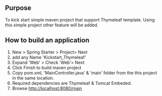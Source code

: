 Purpose
--
To kick start simple maven project that support Thymeleaf template. Using this simple project other feature will be added. 

How to build an application
---

1) New > Spring Starter > Project> Next  
2) add any Name 'Kickstart_Thymeleaf'  
3) Expand 'Web' >  Check 'Web'> Next  
4) Click Finish to build maven project  
5) Copy pom.xml, 'MainController.java' &  'main' folder from the this project in the same location.  
6) Required dependencies are Thymeleaf & Tomcat Embeded.  
7) Browse <http://localhost:8080/main>  
  






